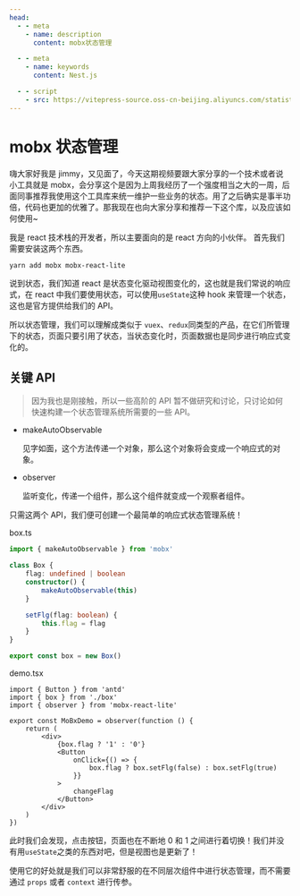 ```yaml
---
head:
  - - meta
    - name: description
      content: mobx状态管理

  - - meta
    - name: keywords
      content: Nest.js

  - - script
    - src: https://vitepress-source.oss-cn-beijing.aliyuncs.com/statistics.js
---
```


# mobx 状态管理

嗨大家好我是 jimmy，又见面了，今天这期视频要跟大家分享的一个技术或者说小工具就是 mobx，会分享这个是因为上周我经历了一个强度相当之大的一周，后面同事推荐我使用这个工具库来统一维护一些业务的状态。用了之后确实是事半功倍，代码也更加的优雅了。那我现在也向大家分享和推荐一下这个库，以及应该如何使用~

我是 react 技术栈的开发者，所以主要面向的是 react 方向的小伙伴。
首先我们需要安装这两个东西。

```
yarn add mobx mobx-react-lite
```

说到状态，我们知道 react 是状态变化驱动视图变化的，这也就是我们常说的响应式，在 react 中我们要使用状态，可以使用`useState`这种 hook 来管理一个状态，这也是官方提供给我们的 API。

所以状态管理，我们可以理解成类似于 `vuex`、`redux`同类型的产品，在它们所管理下的状态，页面只要引用了状态，当状态变化时，页面数据也是同步进行响应式变化的。

## 关键 API

> 因为我也是刚接触，所以一些高阶的 API 暂不做研究和讨论，只讨论如何快速构建一个状态管理系统所需要的一些 API。

- makeAutoObservable

  见字如面，这个方法传递一个对象，那么这个对象将会变成一个响应式的对象。

- observer

  监听变化，传递一个组件，那么这个组件就变成一个观察者组件。

只需这两个 API，我们便可创建一个最简单的响应式状态管理系统！

box.ts

```ts
import { makeAutoObservable } from 'mobx'

class Box {
	flag: undefined | boolean
	constructor() {
		makeAutoObservable(this)
	}

	setFlg(flag: boolean) {
		this.flag = flag
	}
}

export const box = new Box()
```

demo.tsx

```tsx
import { Button } from 'antd'
import { box } from './box'
import { observer } from 'mobx-react-lite'

export const MoBxDemo = observer(function () {
	return (
		<div>
			{box.flag ? '1' : '0'}
			<Button
				onClick={() => {
					box.flag ? box.setFlg(false) : box.setFlg(true)
				}}
			>
				changeFlag
			</Button>
		</div>
	)
})
```

此时我们会发现，点击按钮，页面也在不断地 0 和 1 之间进行着切换！我们并没有用`useState`之类的东西对吧，但是视图也是更新了！

使用它的好处就是我们可以非常舒服的在不同层次组件中进行状态管理，而不需要通过 `props` 或者 `context` 进行传参。
